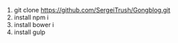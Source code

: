 1. git clone https://github.com/SergeiTrush/Gongblog.git 
2. install npm i 
3. install bower i 
4. install gulp